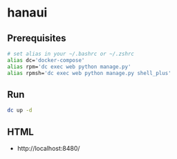 # hanaui

## Prerequisites
```bash
# set alias in your ~/.bashrc or ~/.zshrc
alias dc='docker-compose'
alias rpm='dc exec web python manage.py'
alias rpmsh='dc exec web python manage.py shell_plus'
```

## Run
```bash
dc up -d
```

## HTML
* http://localhost:8480/
